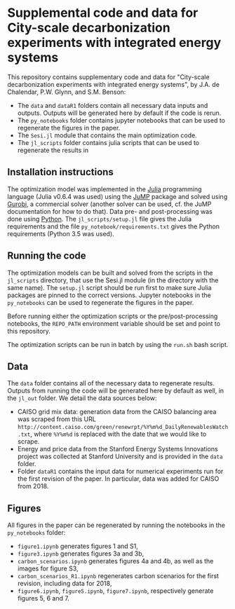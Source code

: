 # Supplemental code and data for City-scale decarbonization experiments with integrated energy systems
This repository contains supplementary code and data for "City-scale decarbonization experiments with integrated energy systems", by J.A. de Chalendar, P.W. Glynn, and S.M. Benson:
* The `data` and `dataR1` folders contain all necessary data inputs and outputs. Outputs will be generated here by default if the code is rerun.
* The `py_notebooks` folder contains jupyter notebooks that can be used to regenerate the figures in the paper.
* The `Sesi.jl` module that contains the main optimization code.
* The `jl_scripts` folder contains julia scripts that can be used to regenerate the results in

## Installation instructions
The optimization model was implemented in the [Julia](https://julialang.org) programming language (Julia v0.6.4 was used) using the [JuMP](https://github.com/JuliaOpt/JuMP.jl) package and solved using [Gurobi](https://gurobi.com), a commercial solver (another solver can be used, cf. the JuMP documentation for how to do that). Data pre- and post-processing was done using [Python](https://python.org). The `jl_scripts/setup.jl` file gives the Julia requirements and the file `py_notebook/requirements.txt` gives the Python requirements (Python 3.5 was used).

## Running the code
The optimization models can be built and solved from the scripts in the `jl_scripts` directory, that use the Sesi.jl module (in the directory with the same name). The `setup.jl` script should be run first to make sure Julia packages are pinned to the correct versions. Jupyter notebooks in the `py_notebooks` can be used to regenerate the figures in the paper.

Before running either the optimization scripts or the pre/post-processing notebooks, the `REPO_PATH` environment variable should be set and point to this repository.

The optimization scripts can be run in batch by using the `run.sh` bash script.

## Data
The `data` folder contains all of the necessary data to regenerate results. Outputs from running the code will be generated here by default as well, in the `jl_out` folder. We detail the data sources below:
* CAISO grid mix data: generation data from the CAISO balancing area was scraped from this URL `http://content.caiso.com/green/renewrpt/%Y%m%d_DailyRenewablesWatch.txt`, where `%Y%m%d` is replaced with the date that we would like to scrape.
* Energy and price data from the Stanford Energy Systems Innovations project was collected at Stanford University and is provided in the `data` folder.
* Folder `dataR1` contains the input data for numerical experiments run for the first revision of the paper. In particular, data was added for CAISO from 2018.

## Figures
All figures in the paper can be regenerated by running the notebooks in the `py_notebooks` folder:
* `figure1.ipynb` generates figures 1 and S1,
* `figure3.ipynb` generates figures 3a and 3b,
* `carbon_scenarios.ipynb` generates figures 4a and 4b, as well as the images for figure S3,
* `carbon_scenarios_R1.ipynb` regenerates carbon scenarios for the first revision, including data for 2018,
* `figure6.ipynb`, `figure5.ipynb`, `figure7.ipynb`, respectively generate figures 5, 6 and 7.
